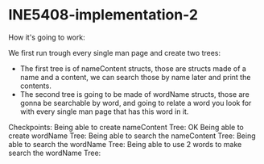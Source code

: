 # INE5408-implementation-2

How it's going to work:

We first run trough every single man page and create two trees:
  -  The first tree is of nameContent structs, those are structs made of a name and a content, we can search those
    by name later and print the contents.
   - The second tree is going to be made of wordName structs, those are gonna be searchable by word, and going to
    relate a word you look for with every single man page that has this word in it.


Checkpoints:
    Being able to create nameContent Tree: OK
    Being able to create wordName Tree:
    Being able to search the nameContent Tree:
    Being able to search the wordName Tree:
    Being able to use 2 words to make search the wordName Tree:
